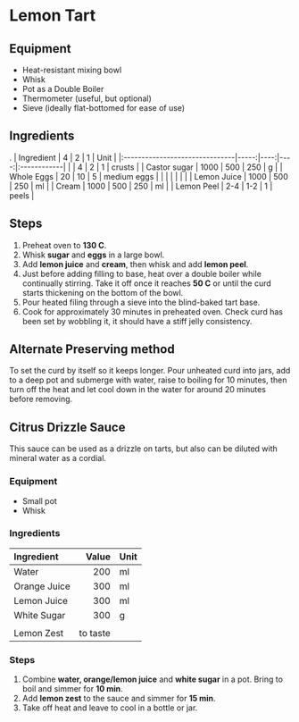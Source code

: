 # Lemon Tart

## Equipment

* Heat-resistant mixing bowl
* Whisk
* Pot as a Double Boiler
* Thermometer (useful, but optional)
* Sieve (ideally flat-bottomed for ease of use)
  

## Ingredients

 .
| Ingredient                     |    4 |   2 |   1 | Unit        |
|:-------------------------------|-----:|----:|----:|:------------|
| [](PieCrust/SweetTartCrust.md) |    4 |   2 |   1 | crusts      |
| Castor sugar                   | 1000 | 500 | 250 | g           |
| Whole Eggs                     |   20 |  10 |   5 | medium eggs |
|                                |      |     |     |             |
| Lemon Juice                    | 1000 | 500 | 250 | ml          |
| Cream                          | 1000 | 500 | 250 | ml          |
| Lemon Peel                     |  2-4 | 1-2 |   1 | peels       |

## Steps

1. Preheat oven to **130 C**.
2. Whisk **sugar** and **eggs** in a large bowl.
3. Add **lemon juice** and **cream**, then whisk and add **lemon peel**.
4. Just before adding filling to base, heat over a double boiler while continually stirring. Take it off once it reaches **50 C**  or until the curd starts thickening on the bottom of the bowl.
5. Pour heated filing through a sieve into the blind-baked tart base.
6. Cook for approximately 30 minutes in preheated oven. Check curd has been set by wobbling it, it should have a stiff jelly consistency.
   

## Alternate Preserving method

To set the curd by itself so it keeps longer. Pour unheated curd into jars, add to a deep pot and submerge with water, raise to boiling for 10 minutes, then turn off the heat and let cool down in the water for around 20 minutes before removing.

## Citrus Drizzle Sauce

This sauce can be used as a drizzle on tarts, but also can be diluted with mineral water as a cordial.

### Equipment

* Small pot
* Whisk

### Ingredients

| Ingredient   |    Value | Unit |
|:-------------|---------:|:-----|
| Water        |      200 | ml   |
| Orange Juice |      300 | ml   |
| Lemon Juice  |      300 | ml   |
| White Sugar  |      300 | g    |
|              |          |      |
| Lemon Zest   | to taste |      |

### Steps

1. Combine **water, orange/lemon juice** and **white sugar** in a pot. Bring to boil and simmer for **10 min**.
2. Add **lemon zest** to the sauce and simmer for **15 min**.
3. Take off heat and leave to cool in a bottle or jar.
